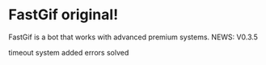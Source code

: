 # FastGif original!

FastGif is a bot that works with advanced premium systems.
NEWS:
V0.3.5

timeout system added
errors solved
